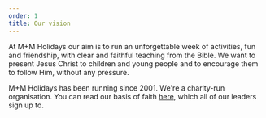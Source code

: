 ```yaml
---
order: 1
title: Our vision
---
```


At M+M Holidays our aim is to run an unforgettable week of activities, fun and friendship, with clear and faithful teaching from the Bible. We want to present Jesus Christ to children and young people and to encourage them to follow Him, without any pressure.

M+M Holidays has been running since 2001. We're a charity-run organisation.  You can read our basis of faith [here](/faith), which all of our leaders sign up to.